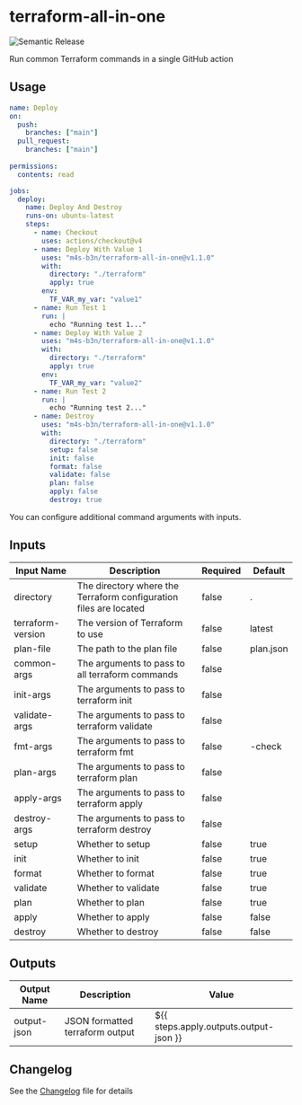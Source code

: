 # terraform-all-in-one

![Semantic Release](https://github.com/m4s-b3n/terraform-all-in-one/actions/workflows/test-and-release.yml/badge.svg)

Run common Terraform commands in a single GitHub action

## Usage

```yaml
name: Deploy
on:
  push:
    branches: ["main"]
  pull_request:
    branches: ["main"]
    
permissions:
  contents: read

jobs:
  deploy:
    name: Deploy And Destroy
    runs-on: ubuntu-latest
    steps:
      - name: Checkout
        uses: actions/checkout@v4
      - name: Deploy With Value 1
        uses: "m4s-b3n/terraform-all-in-one@v1.1.0"
        with:          
          directory: "./terraform"
          apply: true
        env:
          TF_VAR_my_var: "value1"
      - name: Run Test 1
        run: |
          echo "Running test 1..."
      - name: Deploy With Value 2
        uses: "m4s-b3n/terraform-all-in-one@v1.1.0"
        with:          
          directory: "./terraform"
          apply: true
        env:
          TF_VAR_my_var: "value2"
      - name: Run Test 2
        run: |
          echo "Running test 2..."
      - name: Destroy
        uses: "m4s-b3n/terraform-all-in-one@v1.1.0"
        with:          
          directory: "./terraform"
          setup: false
          init: false
          format: false
          validate: false
          plan: false
          apply: false
          destroy: true
```

You can configure additional command arguments with inputs. 

## Inputs

| Input Name        | Description                                                       | Required | Default   |
| ----------------- | ----------------------------------------------------------------- | -------- | --------- |
| directory         | The directory where the Terraform configuration files are located | false    | .         |
| terraform-version | The version of Terraform to use                                   | false    | latest    |
| plan-file         | The path to the plan file                                         | false    | plan.json |
| common-args       | The arguments to pass to all terraform commands                   | false    |           |
| init-args         | The arguments to pass to terraform init                           | false    |           |
| validate-args     | The arguments to pass to terraform validate                       | false    |           |
| fmt-args          | The arguments to pass to terraform fmt                            | false    | -check    |
| plan-args         | The arguments to pass to terraform plan                           | false    |           |
| apply-args        | The arguments to pass to terraform apply                          | false    |           |
| destroy-args      | The arguments to pass to terraform destroy                        | false    |           |
| setup             | Whether to setup                                                  | false    | true      |
| init              | Whether to init                                                   | false    | true      |
| format            | Whether to format                                                 | false    | true      |
| validate          | Whether to validate                                               | false    | true      |
| plan              | Whether to plan                                                   | false    | true      |
| apply             | Whether to apply                                                  | false    | false     |
| destroy           | Whether to destroy                                                | false    | false     |

## Outputs

| Output Name | Description                     | Value                                  |
| ----------- | ------------------------------- | -------------------------------------- |
| output-json | JSON formatted terraform output | ${{ steps.apply.outputs.output-json }} |

## Changelog
See the [Changelog](./CHANGELOG.md) file for details